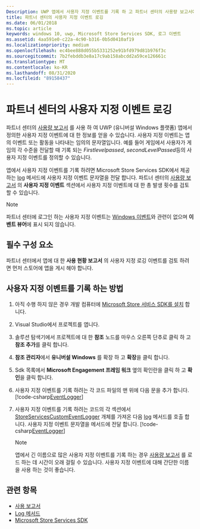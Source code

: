 ```yaml
---
Description: UWP 앱에서 사용자 지정 이벤트를 기록 하 고 파트너 센터의 사용량 보고서에서 해당 이벤트를 검토할 수 있습니다.
title: 파트너 센터의 사용자 지정 이벤트 로깅
ms.date: 06/01/2018
ms.topic: article
keywords: windows 10, uwp, Microsoft Store Services SDK, 로그 이벤트
ms.assetid: 4aa591e0-c22a-4c90-b316-0b5d0410af19
ms.localizationpriority: medium
ms.openlocfilehash: ec4bee888d055b5331252e91bfd979d81b976f3c
ms.sourcegitcommit: 7b2febddb3e8a17c9ab158abcdd2a59ce126661c
ms.translationtype: MT
ms.contentlocale: ko-KR
ms.lasthandoff: 08/31/2020
ms.locfileid: "89158437"
---
```

# <a name="log-custom-events-for-partner-center"></a>파트너 센터의 사용자 지정 이벤트 로깅

파트너 센터의 [사용량 보고서](../publish/usage-report.md) 를 사용 하 여 UWP (유니버설 Windows 플랫폼) 앱에서 정의한 사용자 지정 이벤트에 대 한 정보를 얻을 수 있습니다. 사용자 지정 이벤트는 앱의 이벤트 또는 활동을 나타내는 임의의 문자열입니다. 예를 들어 게임에서 사용자가 게임의 각 수준을 전달할 때 기록 되는 *Firstlevelpassed*, *secondLevelPassed*등의 사용자 지정 이벤트를 정의할 수 있습니다.

앱에서 사용자 지정 이벤트를 기록 하려면 Microsoft Store Services SDK에서 제공 하는 [log](/uwp/api/microsoft.services.store.engagement.storeservicescustomeventlogger.log) 메서드에 사용자 지정 이벤트 문자열을 전달 합니다. 파트너 센터의 [사용량 보고서](../publish/usage-report.md) 의 **사용자 지정 이벤트** 섹션에서 사용자 지정 이벤트에 대 한 총 발생 횟수를 검토할 수 있습니다.

> [!NOTE]
> 파트너 센터에 로그인 하는 사용자 지정 이벤트는 [Windows 이벤트](/windows/desktop/Events/windows-events)와 관련이 없으며 **이벤트 뷰어**에 표시 되지 않습니다.

## <a name="prerequisites"></a>필수 구성 요소

파트너 센터에서 앱에 대 한 **사용 현황 보고서** 의 사용자 지정 로깅 이벤트를 검토 하려면 먼저 스토어에 앱을 게시 해야 합니다.

## <a name="how-to-log-custom-events"></a>사용자 지정 이벤트를 기록 하는 방법

1. 아직 수행 하지 않은 경우 개발 컴퓨터에 [Microsoft Store 서비스 SDK를 설치](microsoft-store-services-sdk.md#install-the-sdk) 합니다.

2. Visual Studio에서 프로젝트를 엽니다.

3. 솔루션 탐색기에서 프로젝트에 대 한 **참조** 노드를 마우스 오른쪽 단추로 클릭 하 고 **참조 추가**를 클릭 합니다.

4. **참조 관리자**에서 **유니버설 Windows** 를 확장 하 고 **확장**을 클릭 합니다.

5. Sdk 목록에서 **Microsoft Engagement 프레임 워크** 옆의 확인란을 클릭 하 고 **확인**을 클릭 합니다.

6. 사용자 지정 이벤트를 기록 하려는 각 코드 파일의 맨 위에 다음 문을 추가 합니다.
    [!code-csharp[EventLogger](./code/StoreSDKSamples/cs/LogEvents.cs#EngagementNamespace)]

7. 사용자 지정 이벤트를 기록 하려는 코드의 각 섹션에서 [StoreServicesCustomEventLogger](/uwp/api/microsoft.services.store.engagement.storeservicescustomeventlogger.log) 개체를 가져온 다음 [log](/uwp/api/microsoft.services.store.engagement.storeservicescustomeventlogger.log) 메서드를 호출 합니다. 사용자 지정 이벤트 문자열을 메서드에 전달 합니다.
    [!code-csharp[EventLogger](./code/StoreSDKSamples/cs/LogEvents.cs#Log)]

    > [!NOTE]
    > 앱에서 긴 이름으로 많은 사용자 지정 이벤트를 기록 하는 경우 [사용량 보고서](../publish/usage-report.md) 를 로드 하는 데 시간이 오래 걸릴 수 있습니다. 사용자 지정 이벤트에 대해 간단한 이름을 사용 하는 것이 좋습니다. 

## <a name="related-topics"></a>관련 항목

* [사용 보고서](../publish/usage-report.md)
* [Log 메서드](/uwp/api/microsoft.services.store.engagement.storeservicescustomeventlogger.log)
* [Microsoft Store Services SDK](./microsoft-store-services-sdk.md)